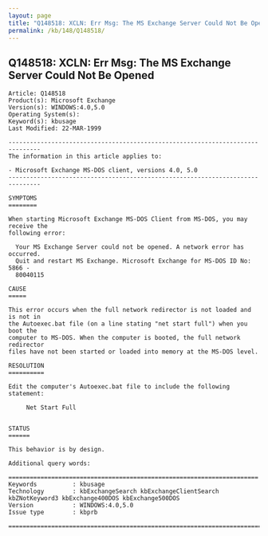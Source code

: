 ```yaml
---
layout: page
title: "Q148518: XCLN: Err Msg: The MS Exchange Server Could Not Be Opened"
permalink: /kb/148/Q148518/
---
```


## Q148518: XCLN: Err Msg: The MS Exchange Server Could Not Be Opened

	Article: Q148518
	Product(s): Microsoft Exchange
	Version(s): WINDOWS:4.0,5.0
	Operating System(s): 
	Keyword(s): kbusage
	Last Modified: 22-MAR-1999
	
	-------------------------------------------------------------------------------
	The information in this article applies to:
	
	- Microsoft Exchange MS-DOS client, versions 4.0, 5.0 
	-------------------------------------------------------------------------------
	
	SYMPTOMS
	========
	
	When starting Microsoft Exchange MS-DOS Client from MS-DOS, you may receive the
	following error:
	
	  Your MS Exchange Server could not be opened. A network error has occurred.
	  Quit and restart MS Exchange. Microsoft Exchange for MS-DOS ID No: 5866 -
	  80040115
	
	CAUSE
	=====
	
	This error occurs when the full network redirector is not loaded and is not in
	the Autoexec.bat file (on a line stating "net start full") when you boot the
	computer to MS-DOS. When the computer is booted, the full network redirector
	files have not been started or loaded into memory at the MS-DOS level.
	
	RESOLUTION
	==========
	
	Edit the computer's Autoexec.bat file to include the following statement:
	
	     Net Start Full
	
	
	STATUS
	======
	
	This behavior is by design.
	
	Additional query words:
	
	======================================================================
	Keywords          : kbusage 
	Technology        : kbExchangeSearch kbExchangeClientSearch kbZNotKeyword3 kbExchange400DOS kbExchange500DOS
	Version           : WINDOWS:4.0,5.0
	Issue type        : kbprb
	
	=============================================================================
	
